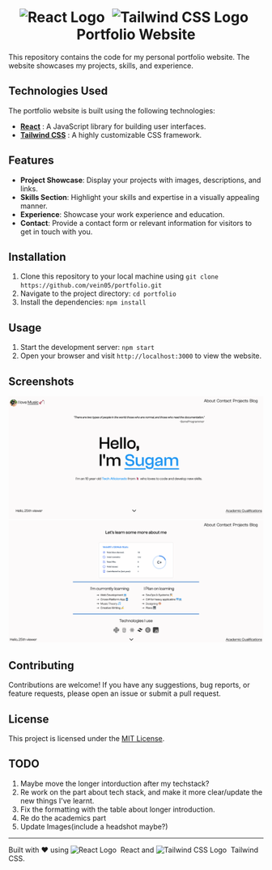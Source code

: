 <h1 align="center">
  <img src="https://cdn4.iconfinder.com/data/icons/logos-3/600/React.js_logo-512.png" alt="React Logo" height="24" style="vertical-align: text-bottom; margin-right: 8px;">
  <img src="https://seeklogo.com/images/T/tailwind-css-logo-5AD4175897-seeklogo.com.png" alt="Tailwind CSS Logo" height="24" style="vertical-align: text-bottom; margin-right: 8px;">
  Portfolio Website
</h1>

This repository contains the code for my personal portfolio website. The website showcases my projects, skills, and experience.

## Technologies Used

The portfolio website is built using the following technologies:

- [**React**](https://reactjs.org/) : A JavaScript library for building user interfaces.
- [**Tailwind CSS**](https://tailwindcss.com/) : A highly customizable CSS framework.


## Features

- **Project Showcase**: Display your projects with images, descriptions, and links.
- **Skills Section**: Highlight your skills and expertise in a visually appealing manner.
- **Experience**: Showcase your work experience and education.
- **Contact**: Provide a contact form or relevant information for visitors to get in touch with you.

## Installation

1. Clone this repository to your local machine using `git clone https://github.com/vein05/portfolio.git`
2. Navigate to the project directory: `cd portfolio`
3. Install the dependencies: `npm install`

## Usage

1. Start the development server: `npm start`
2. Open your browser and visit `http://localhost:3000` to view the website.

## Screenshots

![Screenshot 1](assets/Images/Screenshot1.png)
![Screenshot 2](assets/Images/Screeshot2.png)

## Contributing

Contributions are welcome! If you have any suggestions, bug reports, or feature requests, please open an issue or submit a pull request.

## License

This project is licensed under the [MIT License](LICENSE).

## TODO

1. Maybe move the longer intorduction after my techstack?
2. Re work on the part about tech stack, and make it more clear/update the new things I've learnt. 
3. Fix the formatting with the table about longer introduction. 
4. Re do the academics part
5. Update Images(include a headshot maybe?)



---

Built with ❤️ using <img src="https://cdn4.iconfinder.com/data/icons/logos-3/600/React.js_logo-512.png" alt="React Logo" height="16" style="vertical-align: text-bottom; margin-right: 4px;"> React and <img src="https://seeklogo.com/images/T/tailwind-css-logo-5AD4175897-seeklogo.com.png" alt="Tailwind CSS Logo" height="16" style="vertical-align: text-bottom; margin-right: 4px;"> Tailwind CSS.
